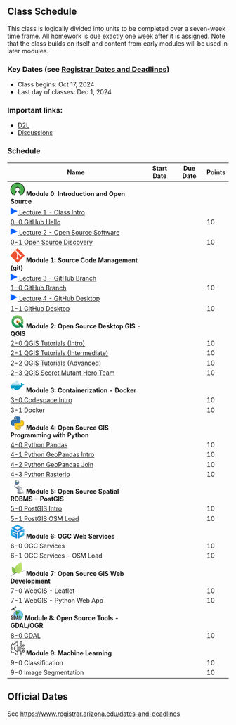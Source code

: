 
## Class Schedule

This class is logically divided into units to be completed over a seven-week time frame. All homework is due exactly one week after it is assigned. Note that the class builds on itself and content from early modules will be used in later modules.

### Key Dates (see [Registrar Dates and Deadlines](https://registrar.arizona.edu/dates-and-deadlines))
- Class begins: Oct 17, 2024
- Last day of classes:  Dec 1, 2024

### Important links:
- [D2L](https://d2l.arizona.edu/d2l/home/1526090)
- [Discussions](https://github.com/ua-gist604b-f24/syllabus/discussions)

### Schedule

|  **Name** | **Start Date** | **Due Date** | **Points** |
| --- | --- | --- | ---  |
|  **![open source](./media/open-source-32.png) Module 0: Introduction and Open Source** |  |  |  |
| [![zoom icon](media/play-icon.png) Lecture 1 - Class Intro](https://arizona.hosted.panopto.com/Panopto/Pages/Viewer.aspx?id=cb965e7c-2ccd-4ac6-9ea3-b2090144ebfd) | | | |
|  [0-0 GitHub Hello](https://classroom.github.com/a/IYSMI7Bz) | |  | 10 |
| [![zoom icon](media/play-icon.png) Lecture 2 - Open Source Software](https://arizona.hosted.panopto.com/Panopto/Pages/Viewer.aspx?id=4bc28b8c-548c-4ade-bfa1-b209013c23bd) | | | |
|  [0-1 Open Source Discovery](https://classroom.github.com/a/WREshqlr) | |  | 10 |
|  **![git](./media/git-32.png) Module 1: Source Code Management (git)** |  |  |  |
| [![zoom icon](media/play-icon.png) Lecture 3 - GitHub Branch]() | | | |
|  [1-0 GitHub Branch](https://classroom.github.com/a/HC9jrGMc) | | | 10 |
| [![zoom icon](media/play-icon.png) Lecture 4 - GitHub Desktop](https://arizona.hosted.panopto.com/Panopto/Pages/Viewer.aspx?id=e5e360e3-449f-4038-ac73-b20901576039) | | | |
|  [1-1 GitHub Desktop](https://classroom.github.com/a/SasmvBcB) | |  | 10 |
|  **![qgis](./media/qgis-32.png) Module 2: Open Source Desktop GIS - QGIS** |  |  |  | 
|  [2-0 QGIS Tutorials (Intro)](https://classroom.github.com/a/MP_txIYc) |  |  | 10 |
|  [2-1 QGIS Tutorials (Intermediate)](https://classroom.github.com/a/TC0f571J) |  | | 10 |
|  [2-2 QGIS Tutorials (Advanced)](https://classroom.github.com/a/4rT6omjS) |  |  | 10 |
|  [2-3 QGIS Secret Mutant Hero Team](https://classroom.github.com/a/wEBxVbR5) |  | | 10 |
|  **![docker](./media/docker-32.png) Module 3: Containerization - Docker** |  |  |  |
|  [3-0 Codespace Intro](https://classroom.github.com/a/uHJUQeUo) | | | 10 |
|  [3-1 Docker](https://classroom.github.com/a/plfQTHoW) | | | 10 |
|  **![python](./media/python-32.png) Module 4: Open Source GIS Programming with Python** |  |  |  |
|  [4-0 Python Pandas](https://classroom.github.com/a/xfbK3tUx) |  |  | 10 |
|  [4-1 Python GeoPandas Intro](https://classroom.github.com/a/H9hIc5v6) |  |  | 10 |
|  [4-2 Python GeoPandas Join](https://classroom.github.com/a/IHkY0iqR) |  |  | 10 |
|  [4-3 Python Rasterio](https://classroom.github.com/a/aAqrvCD1)|  |  | 10 |
|  **![postgis](./media/postgis-32.png) Module 5: Open Source Spatial RDBMS - PostGIS** |  |  |  |
|  [5-0 PostGIS Intro](https://classroom.github.com/a/gP1qQjHl) |  | | 10 |
|  [5-1 PostGIS OSM Load](https://classroom.github.com/a/2q-2IOdK) | |  | 10 |
|  **![postgis](./media/ogc-32.png) Module 6: OGC Web Services** |  |  |  |
|  6-0 OGC Services |  | | 10 |
|  6-1 OGC Services - OSM Load | |  | 10 |
|  **![leaflet](./media/leaflet-32.png) Module 7: Open Source GIS Web Development** |  |  |  |
|  7-0 WebGIS - Leaflet |  |  | 10 |
|  7-1 WebGIS - Python Web App | | | 10 |
|  **![leaflet](./media/gdal-32.png) Module 8: Open Source Tools - GDAL/OGR** |  |  |  |
|  [8-0 GDAL](https://classroom.github.com/a/6NLC_B6B) |  |  | 10 |
|  **![leaflet](./media/ml-32.png) Module 9: Machine Learning** |  |  |  |
|  9-0 Classification |  |  | 10 |
|  9-0 Image Segmentation |  |  | 10 |

## Official Dates
See https://www.registrar.arizona.edu/dates-and-deadlines

